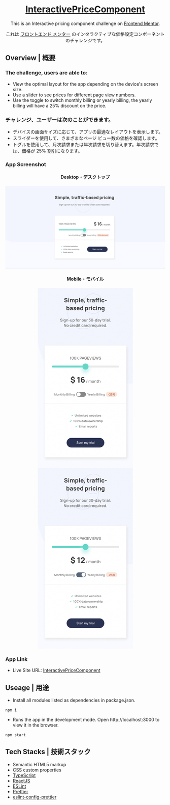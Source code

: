 
<h1 align="center"><a href="https://anilahsu.github.io/InteractivePriceComponent/">InteractivePriceComponent</a></h1>

<p align="center">This is an Interactive pricing component challenge on <a href="https://www.frontendmentor.io/challenges/interactive-pricing-component-t0m8PIyY8">Frontend Mentor</a>.
<p align="center">これは <a href="https://www.frontendmentor.io/challenges/interactive-pricing-component-t0m8PIyY8">フロントエンド メンター</a> のインタラクティブな価格設定コンポーネントのチャレンジです。
</p>

## Overview | 概要
### The challenge, users are able to:
- View the optimal layout for the app depending on the device's screen size.
- Use a slider to see prices for different page view numbers.
- Use the toggle to switch monthly billing or yearly billing, the yearly billing will have a 25% discount on the price.

### チャレンジ、ユーザーは次のことができます。
- デバイスの画面サイズに応じて、アプリの最適なレイアウトを表示します。
- スライダーを使用して、さまざまなページ ビュー数の価格を確認します。
- トグルを使用して、月次請求または年次請求を切り替えます。年次請求では、価格が 25% 割引になります。


### App Screenshot

<h4 align="center">Desktop・デスクトップ</h4>
<p align="center" width="100%">
  <kbd>
    <img align="center" src="./src/image/desktop.jpg" alt="desktop" style="width:1000px;" />
  <kbd>
</p>
<h4 align="center">Mobile・モバイル</h4>
<p align="center" width="100%">
  <kbd>
    <img align="center" src="./src/image/mobile2.jpg" alt="mobile" style="width:300px;" />
    <img align="center" src="./src/image/mobile1.jpg" alt="mobile" style="width:300px;" />
  <kbd>
</p>

### App Link

- Live Site URL: [InteractivePriceComponent](https://anilahsu.github.io/InteractivePriceComponent/)


## Useage | 用途

- Install all modules listed as dependencies in package.json.

```shell
npm i
```` 

- Runs the app in the development mode. Open http://localhost:3000 to view it in the browser.
```shell
npm start
```` 

## Tech Stacks | 技術スタック

- Semantic HTML5 markup
- CSS custom properties
- [TypeScript](https://github.com/microsoft/TypeScript)
- [ReactJS](https://reactjs.org/) 
- [ESLint](https://github.com/eslint/eslint)
- [Prettier](https://github.com/prettier/prettier)
- [eslint-config-prettier](https://github.com/prettier/eslint-config-prettier)

